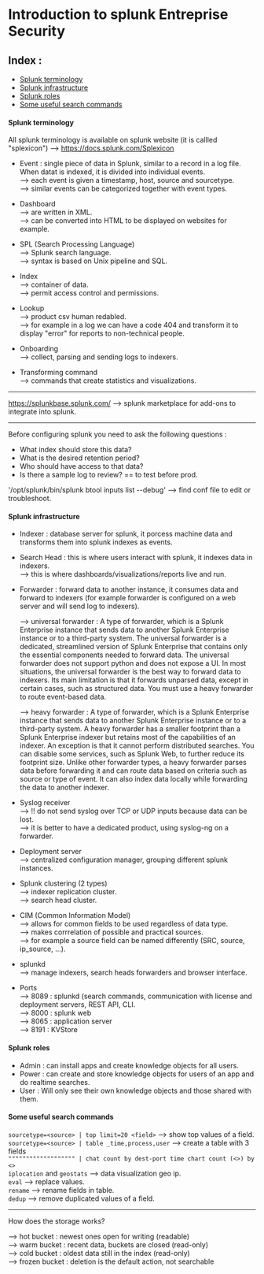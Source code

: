 # Introduction to splunk Entreprise Security

## Index :
- [Splunk terminology](#splunk-terminology)
- [Splunk infrastructure](#splunk-infrastructure)
- [Splunk roles](#splunk-roles)
- [Some useful search commands](#some-useful-search-commands)

#### Splunk terminology

All splunk terminology is available on splunk website (it is callled "splexicon") --> https://docs.splunk.com/Splexicon

- Event : single piece of data in Splunk, similar to a record in a log file. When datat is indexed, it is divided into individual events.<br>
  --> each event is given a timestamp, host, source and sourcetype.<br>
  --> similar events can be categorized together with event types.<br>
 
- Dashboard<br>
  --> are written in XML.<br>
  --> can be converted into HTML to be displayed on websites for example.<br>
  
- SPL (Search Processing Language)<br>
  --> Splunk search language.<br>
  --> syntax is based on Unix pipeline and SQL.<br>
  
- Index<br>
  --> container of data.<br>
  --> permit access control and permissions.<br>
  
- Lookup<br>
  --> product csv human redabled.<br>
  --> for example in a log we can have a code 404 and transform it to display "error" for reports to non-technical people.<br>
  
- Onboarding<br>
  --> collect, parsing and sending logs to indexers.
  
- Transforming command<br>
  --> commands that create statistics and visualizations.<br>
  
-------------------------------------------------

https://splunkbase.splunk.com/ --> splunk marketplace for add-ons to integrate into splunk.<br>

-------------------------------------------------

Before configuring splunk you need to ask the following questions :<br>
- What index should store this data?<br>
- What is the desired retention period?<br>
- Who should have access to that data?<br>
- Is there a sample log to review? == to test before prod.<br>

'/opt/splunk/bin/splunk btool inputs list --debug' --> find conf file to edit or troubleshoot.<br>

#### Splunk infrastructure

- Indexer : database server for splunk, it porcess machine data and transforms them into splunk indexes as events.<br>

- Search Head : this is where users interact with splunk, it indexes data in indexers.<br>
  --> this is where dashboards/visualizations/reports live and run.<br>

- Forwarder : forward data to another instance, it consumes data and forward to indexers (for example forwarder is configured on a web server and will send log to indexers).<br>
  
  --> universal forwarder : A type of forwarder, which is a Splunk Enterprise instance that sends data to another Splunk Enterprise instance or to a third-party system. The universal forwarder is a dedicated, streamlined version of Splunk Enterprise that contains only the essential components needed to forward data. The universal forwarder does not support python and does not expose a UI. In most situations, the universal forwarder is the best way to forward data to indexers. Its main limitation is that it forwards unparsed data, except in certain cases, such as structured data. You must use a heavy forwarder to route event-based data.<br>
 
  --> heavy forwarder : A type of forwarder, which is a Splunk Enterprise instance that sends data to another Splunk Enterprise instance or to a third-party system. A heavy forwarder has a smaller footprint than a Splunk Enterprise indexer but retains most of the capabilities of an indexer. An exception is that it cannot perform distributed searches. You can disable some services, such as Splunk Web, to further reduce its footprint size. Unlike other forwarder types, a heavy forwarder parses data before forwarding it and can route data based on criteria such as source or type of event. It can also index data locally while forwarding the data to another indexer.<br>
  
- Syslog receiver<br>
  --> !! do not send syslog over TCP or UDP inputs because data can be lost.<br>
  --> it is better to have a dedicated product, using syslog-ng on a forwarder.<br>

- Deployment server<br>
  --> centralized configuration manager, grouping different splunk instances.<br>
  
- Splunk clustering (2 types)<br>
  --> indexer replication cluster.<br>
  --> search head cluster.<br>
  
- CIM (Common Information Model)<br>
  --> allows for common fields to be used regardless of data type.<br>
  --> makes corrrelation of possible and practical sources.<br>
  --> for example a source field can be named differently (SRC, source, ip_source, ...).<br>
  
- splunkd<br>
  --> manage indexers, search heads forwarders and browser interface.<br>
  
- Ports<br>
  --> 8089 : splunkd (search commands, communication with license and deployment servers, REST API, CLI.<br>
  --> 8000 : splunk web<br>
  --> 8065 : application server<br>
  --> 8191 : KVStore<br>
  
#### Splunk roles

- Admin : can install apps and create knowledge objects for all users.<br>
- Power : can create and store knowledge objects for users of an app and do realtime searches.<br>
- User : Will only see their own knowledge objects and those shared with them.<br>
  
#### Some useful search commands

`sourcetype=<source> | top limit=20 <field>` --> show top values of a field.<br>
`sourcetype=<source> | table _time,process,user` --> create a table with 3 fields<br>
`""""""""""""""""""" | chat count by dest-port time chart count (<>) by <>`<br>
`iplocation` and `geostats`  --> data visualization geo ip.<br>
`eval` --> replace values.<br>
`rename` --> rename fields in table.<br>
`dedup` --> remove duplicated values of a field.<br>
  
---------------------------------------------

How does the storage works?<br>

--> hot bucket : newest ones open for writing (readable)<br>
--> warm bucket : recent data, buckets are closed (read-only)<br>
--> cold bucket : oldest data still in the index (read-only)<br>
--> frozen bucket : deletion is the default action, not searchable<br>

